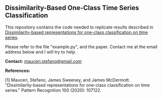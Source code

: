## Dissimilarity-Based One-Class Time Series Classification


This repository contains the code needed to replicate results described in [Dissimilarity-based representations for one-class classification on time series](https://www.sciencedirect.com/science/article/abs/pii/S0031320319304236).


Please refer to the file "example.py", and the paper. Contact me at the email address below and I will try to help.


**Contact:** mauceri.stefano@gmail.com


**References:**

<a id="1">[1]</a> Mauceri, Stefano, James Sweeney, and James McDermott. "Dissimilarity-based representations for one-class classification on time series." Pattern Recognition 100 (2020): 107122.
